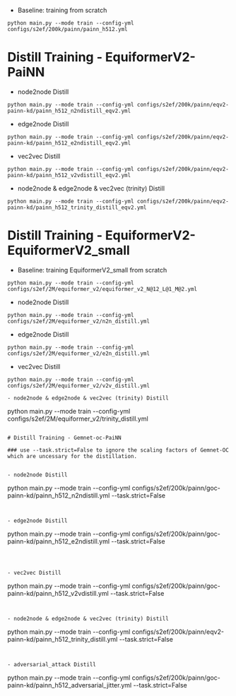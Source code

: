 - Baseline: training from scratch

```
python main.py --mode train --config-yml configs/s2ef/200k/painn/painn_h512.yml
```

# Distill Training - EquiformerV2-PaiNN

- node2node Distill

```
python main.py --mode train --config-yml configs/s2ef/200k/painn/eqv2-painn-kd/painn_h512_n2ndistill_eqv2.yml
```

- edge2node Distill

```
python main.py --mode train --config-yml configs/s2ef/200k/painn/eqv2-painn-kd/painn_h512_e2ndistill_eqv2.yml
```

- vec2vec Distill

```
python main.py --mode train --config-yml configs/s2ef/200k/painn/eqv2-painn-kd/painn_h512_v2vdistill_eqv2.yml
```

- node2node & edge2node & vec2vec (trinity) Distill

```
python main.py --mode train --config-yml configs/s2ef/200k/painn/eqv2-painn-kd/painn_h512_trinity_distill_eqv2.yml
```

# Distill Training - EquiformerV2-EquiformerV2_small

- Baseline: training EquiformerV2_small from scratch

```
python main.py --mode train --config-yml configs/s2ef/2M/equiformer_v2/equiformer_v2_N@12_L@1_M@2.yml
```

- node2node Distill

```
python main.py --mode train --config-yml configs/s2ef/2M/equiformer_v2/n2n_distill.yml
```

- edge2node Distill

```
python main.py --mode train --config-yml configs/s2ef/2M/equiformer_v2/e2n_distill.yml
```

- vec2vec Distill

```
python main.py --mode train --config-yml configs/s2ef/2M/equiformer_v2/v2v_distill.yml

- node2node & edge2node & vec2vec (trinity) Distill

```
python main.py --mode train --config-yml configs/s2ef/2M/equiformer_v2/trinity_distill.yml
```

# Distill Training - Gemnet-oc-PaiNN

### use --task.strict=False to ignore the scaling factors of Gemnet-OC which are uncessary for the distillation.


- node2node Distill

```
python main.py --mode train --config-yml configs/s2ef/200k/painn/goc-painn-kd/painn_h512_n2ndistill.yml --task.strict=False
```


- edge2node Distill

```
python main.py --mode train --config-yml configs/s2ef/200k/painn/goc-painn-kd/painn_h512_e2ndistill.yml --task.strict=False
```



- vec2vec Distill

```
python main.py --mode train --config-yml configs/s2ef/200k/painn/goc-painn-kd/painn_h512_v2vdistill.yml --task.strict=False
```


- node2node & edge2node & vec2vec (trinity) Distill

```
python main.py --mode train --config-yml configs/s2ef/200k/painn/eqv2-painn-kd/painn_h512_trinity_distill.yml --task.strict=False
```


- adversarial_attack Distill

```
python main.py --mode train --config-yml configs/s2ef/200k/painn/goc-painn-kd/painn_h512_adversarial_jitter.yml --task.strict=False
```